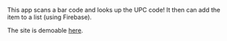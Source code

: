 This app scans a bar code and looks up the UPC code! It then can add the item to a list (using Firebase).

The site is demoable [here](https://joncady.me/barcodeScannerApp/).
